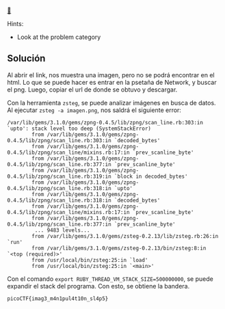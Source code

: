 [🥛](http://mercury.picoctf.net:29522/)

Hints:
- Look at the problem category

## Solución
Al abrir el link, nos muestra una imagen, pero no se podrá encontrar en el html. Lo que se puede hacer es entrar en la psetaña de Network, y buscar el png. Luego, copiar el url de donde se obtuvo y descargar.

Con la herramienta `zsteg`, se puede analizar imágenes en busca de datos. Al ejecutar `zsteg -a imagen.png`, nos saldrá el siguiente error:
```
/var/lib/gems/3.1.0/gems/zpng-0.4.5/lib/zpng/scan_line.rb:303:in `upto': stack level too deep (SystemStackError)
        from /var/lib/gems/3.1.0/gems/zpng-0.4.5/lib/zpng/scan_line.rb:303:in `decoded_bytes'
        from /var/lib/gems/3.1.0/gems/zpng-0.4.5/lib/zpng/scan_line/mixins.rb:17:in `prev_scanline_byte'
        from /var/lib/gems/3.1.0/gems/zpng-0.4.5/lib/zpng/scan_line.rb:377:in `prev_scanline_byte'
        from /var/lib/gems/3.1.0/gems/zpng-0.4.5/lib/zpng/scan_line.rb:319:in `block in decoded_bytes'
        from /var/lib/gems/3.1.0/gems/zpng-0.4.5/lib/zpng/scan_line.rb:318:in `upto'
        from /var/lib/gems/3.1.0/gems/zpng-0.4.5/lib/zpng/scan_line.rb:318:in `decoded_bytes'
        from /var/lib/gems/3.1.0/gems/zpng-0.4.5/lib/zpng/scan_line/mixins.rb:17:in `prev_scanline_byte'
        from /var/lib/gems/3.1.0/gems/zpng-0.4.5/lib/zpng/scan_line.rb:377:in `prev_scanline_byte'
         ... 9483 levels...
        from /var/lib/gems/3.1.0/gems/zsteg-0.2.13/lib/zsteg.rb:26:in `run'
        from /var/lib/gems/3.1.0/gems/zsteg-0.2.13/bin/zsteg:8:in `<top (required)>'
        from /usr/local/bin/zsteg:25:in `load'
        from /usr/local/bin/zsteg:25:in `<main>'
```

Con el comando `export RUBY_THREAD_VM_STACK_SIZE=500000000`, se puede expandir el stack del programa. Con esto, se obtiene la bandera.

`picoCTF{imag3_m4n1pul4t10n_sl4p5}`